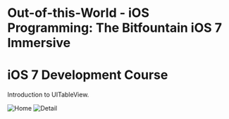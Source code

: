 # Out-of-this-World - iOS Programming: The Bitfountain iOS 7 Immersive
# iOS 7 Development Course
Introduction to UITableView.

![Home](Out-of-this-World/demo1.png)
![Detail](Out-of-this-World/demo2.png)
